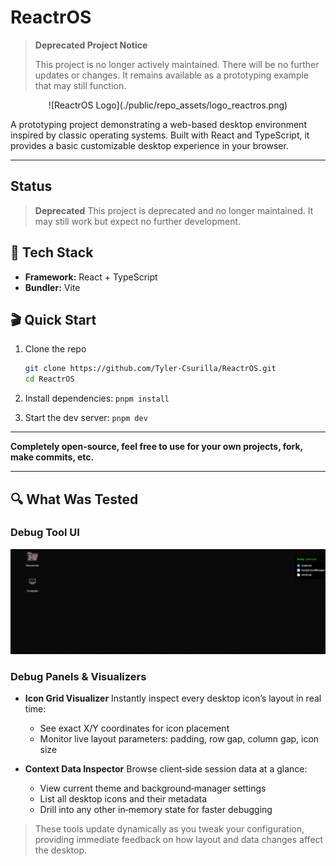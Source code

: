 # ReactrOS

> **Deprecated Project Notice**
>
> This project is no longer actively maintained. There will be no further updates or changes. It remains available as a prototyping example that may still function.

<p align="center">
  ![ReactrOS Logo](./public/repo_assets/logo_reactros.png)
</p>

A prototyping project demonstrating a web-based desktop environment inspired by classic operating systems. Built with React and TypeScript, it provides a basic customizable desktop experience in your browser.

---

## Status

> **Deprecated**
> This project is deprecated and no longer maintained. It may still work but expect no further development.

## 🧰 Tech Stack

- **Framework:** React + TypeScript
- **Bundler:** Vite

## 🎬 Quick Start

1. Clone the repo

    ```bash
    git clone https://github.com/Tyler-Csurilla/ReactrOS.git
    cd ReactrOS

    ```

2. Install dependencies: `pnpm install`
3. Start the dev server: `pnpm dev`

---

**Completely open-source, feel free to use for your own projects, fork, make commits, etc.**

---

## 🔍 What Was Tested

### Debug Tool UI

![til](https://github.com/Tyler-Csurilla/ReactrOS/blob/main/public/repo_assets/debug_demo.gif?raw=true)

### Debug Panels & Visualizers

- **Icon Grid Visualizer**
  Instantly inspect every desktop icon’s layout in real time:
    - See exact X/Y coordinates for icon placement
    - Monitor live layout parameters: padding, row gap, column gap, icon size

- **Context Data Inspector**
  Browse client‑side session data at a glance:
    - View current theme and background‑manager settings
    - List all desktop icons and their metadata
    - Drill into any other in‑memory state for faster debugging

> These tools update dynamically as you tweak your configuration, providing immediate feedback on how layout and data changes affect the desktop.
